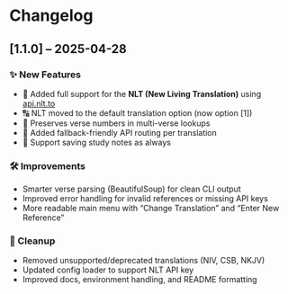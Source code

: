 # Changelog

## [1.1.0] – 2025-04-28

### ✨ New Features

- 🔄 Added full support for the **NLT (New Living Translation)** using [api.nlt.to](https://api.nlt.to)
- 🔠 NLT moved to the default translation option (now option [1])
- 📜 Preserves verse numbers in multi-verse lookups
- 🔧 Added fallback-friendly API routing per translation
- 💾 Support saving study notes as always

### 🛠 Improvements

- Smarter verse parsing (BeautifulSoup) for clean CLI output
- Improved error handling for invalid references or missing API keys
- More readable main menu with “Change Translation” and “Enter New Reference”

### 🧹 Cleanup

- Removed unsupported/deprecated translations (NIV, CSB, NKJV)
- Updated config loader to support NLT API key
- Improved docs, environment handling, and README formatting